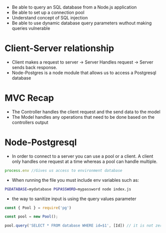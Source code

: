 - Be able to query an SQL database from a Node.js application
- Be able to set up a connection pool
- Understand concept of SQL injection
- Be able to use dynamic database query parameters wuthout making queries vulnerable

# Client-Server relationship
- Client makes a request to server -> Server Handles request -> Server sends back response.
- Node-Postgres is a node module that allows us to access a Postgresql database

# MVC Recap
- The Controller handles the client request and the send data to the model
- The Model handles any operations that need to be done based on the controllers output

# Node-Postgresql
- In order to connect to a server you can use a pool or a client. A client only handles one request at a time whereas a pool can handle multiple.

```js
process.env //Gives us access to environment database
```
- When running the file you must include env variables such as: 
```sh
PGDATABASE=mydatabase PGPASSWORD=mypassword node index.js
```
- the way to sanitize input is using the query values parameter
```js 
const { Pool } = require('pg')

const pool = new Pool();

pool.query('SELECT * FROM database WHERE id=$1', [Id]) // it is not zero indexed
```